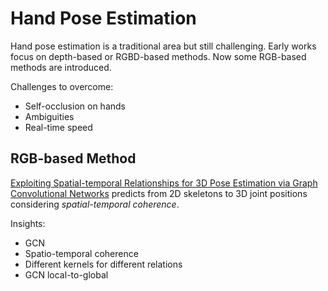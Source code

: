# Hand Pose Estimation
Hand pose estimation is a traditional area but still challenging.  Early works focus on depth-based or RGBD-based methods. Now some RGB-based methods are introduced.

Challenges to overcome:
+ Self-occlusion on hands 
+ Ambiguities
+ Real-time speed

## RGB-based Method
[Exploiting Spatial-temporal Relationships for 3D Pose Estimation via Graph Convolutional Networks][1] predicts from 2D skeletons to 3D joint positions considering *spatial-temporal coherence*.

Insights:
+ GCN
+ Spatio-temporal coherence
+ Different kernels for different relations
+ GCN local-to-global

[1]:	https://cse.buffalo.edu/~jsyuan/papers/2019/Exploiting_Spatial-temporal_Relationships_for_3D_Pose_Estimation_via_Graph_Convolutional_Networks.pdf